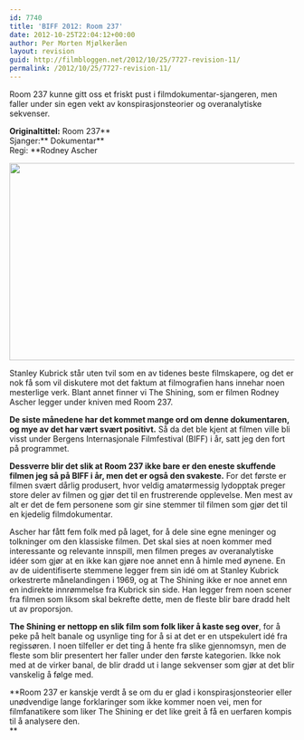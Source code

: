 ```yaml
---
id: 7740
title: 'BIFF 2012: Room 237'
date: 2012-10-25T22:04:12+00:00
author: Per Morten Mjølkeråen
layout: revision
guid: http://filmbloggen.net/2012/10/25/7727-revision-11/
permalink: /2012/10/25/7727-revision-11/
---
```

Room 237 kunne gitt oss et friskt pust i filmdokumentar-sjangeren, men faller under sin egen vekt av konspirasjonsteorier og overanalytiske sekvenser.

**Originaltittel:** Room 237**  
Sjanger:** Dokumentar**  
Regi: **Rodney Ascher

<a href="http://filmbloggen.net/?attachment_id=7729" rel="attachment wp-att-7729"><img class="alignnone size-large wp-image-7729" src="http://filmbloggen.net/wp-content/uploads//2012/10/bild-room-237-620x348.jpg" alt="" width="620" height="348" /></a>

Stanley Kubrick står uten tvil som en av tidenes beste filmskapere, og det er nok få som vil diskutere mot det faktum at filmografien hans innehar noen mesterlige verk. Blant annet finner vi The Shining, som er filmen Rodney Ascher legger under kniven med Room 237. 

**De siste månedene har det kommet mange ord om denne dokumentaren, og mye av det har vært svært positivt.** Så da det ble kjent at filmen ville bli visst under Bergens Internasjonale Filmfestival (BIFF) i år, satt jeg den fort på programmet. 

**Dessverre blir det slik at Room 237 ikke bare er den eneste skuffende filmen jeg så på BIFF i år, men det er også den svakeste.** For det første er filmen svært dårlig produsert, hvor veldig amatørmessig lydopptak preger store deler av filmen og gjør det til en frustrerende opplevelse. Men mest av alt er det de fem personene som gir sine stemmer til filmen som gjør det til en kjedelig filmdokumentar.

Ascher har fått fem folk med på laget, for å dele sine egne meninger og tolkninger om den klassiske filmen. Det skal sies at noen kommer med interessante og relevante innspill, men filmen preges av overanalytiske idéer som gjør at en ikke kan gjøre noe annet enn å himle med øynene. En av de uidentifiserte stemmene legger frem sin idé om at Stanley Kubrick orkestrerte månelandingen i 1969, og at The Shining ikke er noe annet enn en indirekte innrømmelse fra Kubrick sin side. Han legger frem noen scener fra filmen som liksom skal bekrefte dette, men de fleste blir bare dradd helt ut av proporsjon. 

**The Shining er nettopp en slik film som folk liker å kaste seg over**, for å peke på helt banale og usynlige ting for å si at det er en utspekulert idé fra regissøren. I noen tilfeller er det ting å hente fra slike gjennomsyn, men de fleste som blir presentert her faller under den første kategorien. Ikke nok med at de virker banal, de blir dradd ut i lange sekvenser som gjør at det blir vanskelig å følge med. 

**Room 237 er kanskje verdt å se om du er glad i konspirasjonsteorier eller unødvendige lange forklaringer som ikke kommer noen vei, men for filmfanatikere som liker The Shining er det like greit å få en uerfaren kompis til å analysere den.  
**